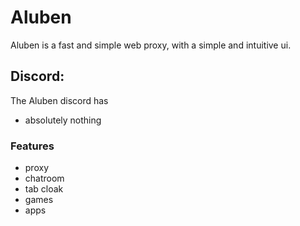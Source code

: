 # Aluben

Aluben is a fast and simple web proxy, with a simple and intuitive ui.

## Discord:

The Aluben discord has

-   absolutely nothing

### Features

-   proxy
-   chatroom
-   tab cloak
-   games
-   apps
